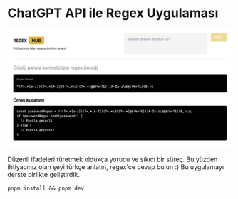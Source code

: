 # ChatGPT API ile Regex Uygulaması

![](./screenshot.png)

Düzenli ifadeleri türetmek oldukça yorucu ve sıkıcı bir süreç. Bu yüzden ihtiyacınız olan şeyi türkçe anlatın, regex'ce cevap bulun :) Bu uygulamayı derste birlikte geliştirdik.

```
pnpm install && pnpm dev
```
